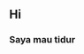 <h2>Hi</h2>
<h3>Saya mau tidur</h3>

<!--- ```php
echo "Hello World!";
``` --->

<!---
meqhh/meqhh is a ✨ special ✨ repository because its `README.md` (this file) appears on your GitHub profile.
You can click the Preview link to take a look at your changes.
--->
